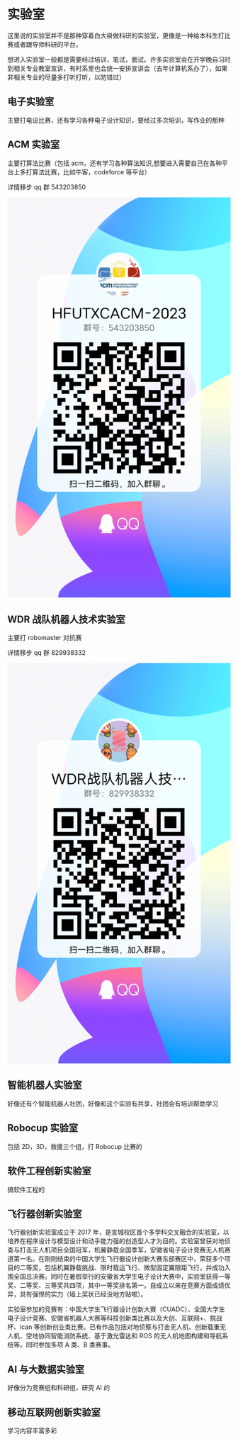 # 实验室

<HelpUs content="更多实验室的介绍" />

这里说的实验室并不是那种穿着白大褂做科研的实验室，更像是一种给本科生打比赛或者跟导师科研的平台。

想进入实验室一般都是需要经过培训，笔试，面试。许多实验室会在开学晚自习时到相关专业教室宣讲，有时系里也会统一安排宣讲会（去年计算机系办了），如果非相关专业的尽量多打听打听，以防错过）

## 电子实验室

主要打电设比赛，还有学习各种电子设计知识，要经过多次培训，写作业的那种

## ACM 实验室

主要打算法比赛（包括 acm，还有学习各种算法知识,想要进入需要自己在各种平台上多打算法比赛，比如牛客，codeforce 等平台）

详情移步 qq 群 543203850

![校 ACM 交流群](./media/image26.png)

## WDR 战队机器人技术实验室

主要打 robomaster 对抗赛

详情移步 qq 群 829938332

![WDR 战队交流群](./media/image27.png)

## 智能机器人实验室

好像还有个智能机器人社团，好像和这个实验有共享，社团会有培训帮助学习

## Robocup 实验室

包括 2D，3D，救援三个组，打 Robocup 比赛的

## 软件工程创新实验室

搞软件工程的

## 飞行器创新实验室

飞行器创新实验室成立于 2017 年，是宣城校区首个多学科交叉融合的实验室，以培养在程序设计与模型设计和动手能力强的创造型人才为目的。实验室曾获对地侦查与打击无人机项目全国冠军，机翼静载全国季军，安徽省电子设计竞赛无人机赛道第一名。在刚刚结束的中国大学生飞行器设计创新大赛东部赛区中，荣获多个项目的二等奖，包括机翼静载挑战、限时载运飞行、微型固定翼限距飞行，并成功入围全国总决赛。同时在暑假举行的安徽省大学生电子设计大赛中，实验室获得一等奖、二等奖、三等奖共四项，其中一等奖排名第一。自成立以来在竞赛方面成绩优异，具有强悍的实力（墙上奖状已经没地方贴啦）。

实验室参加的竞赛有：中国大学生飞行器设计创新大赛（CUADC）、全国大学生电子设计竞赛、安徽省机器人大赛等科技创新类比赛以及大创、互联网+、挑战杯、ican 等创新创业类比赛。已有作品包括对地侦察与打击无人机、创新载重无人机、空地协同智能消防系统、基于激光雷达和 ROS 的无人机地图构建和导航系统等。同时参加多项 A 类、B 类赛事。

## AI 与大数据实验室

好像分为竞赛组和科研组，研究 AI 的

## 移动互联网创新实验室

学习内容丰富多彩
